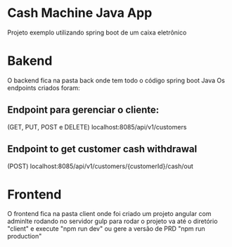 # Cash Machine Java App

Projeto exemplo utilizando spring boot de um caixa eletrônico

# Bakend
O backend fica na pasta back onde tem todo o código spring boot Java 
Os endpoints criados foram:

## Endpoint para gerenciar o cliente:
(GET, PUT, POST e DELETE) localhost:8085/api/v1/customers

## Endpoint to get customer cash withdrawal
(POST) localhost:8085/api/v1/customers/{customerId}/cash/out

# Frontend
O frontend fica na pasta client onde foi criado um projeto angular com adminlte rodando no servidor gulp
para rodar o projeto va até o diretório "client" e execute "npm run dev" ou gere a versão de PRD "npm run production"
